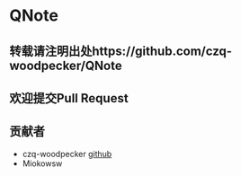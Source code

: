 # QNote

## 转载请注明出处https://github.com/czq-woodpecker/QNote

## 欢迎提交Pull Request

## 贡献者

* czq-woodpecker [github](https://github.com/czq-woodpecker)
* Miokowsw 

